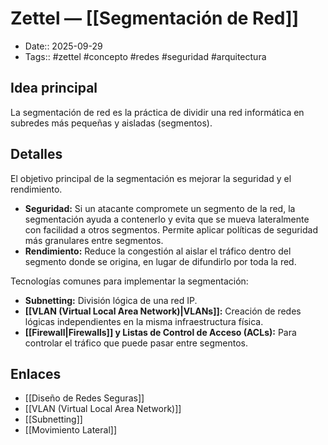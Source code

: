 # Zettel — [[Segmentación de Red]]

- Date:: 2025-09-29
- Tags:: #zettel #concepto #redes #seguridad #arquitectura

## Idea principal
La segmentación de red es la práctica de dividir una red informática en subredes más pequeñas y aisladas (segmentos).

## Detalles
El objetivo principal de la segmentación es mejorar la seguridad y el rendimiento.

- **Seguridad:** Si un atacante compromete un segmento de la red, la segmentación ayuda a contenerlo y evita que se mueva lateralmente con facilidad a otros segmentos. Permite aplicar políticas de seguridad más granulares entre segmentos.
- **Rendimiento:** Reduce la congestión al aislar el tráfico dentro del segmento donde se origina, en lugar de difundirlo por toda la red.

Tecnologías comunes para implementar la segmentación:
- **Subnetting:** División lógica de una red IP.
- **[[VLAN (Virtual Local Area Network)|VLANs]]:** Creación de redes lógicas independientes en la misma infraestructura física.
- **[[Firewall|Firewalls]] y Listas de Control de Acceso (ACLs):** Para controlar el tráfico que puede pasar entre segmentos.

## Enlaces
- [[Diseño de Redes Seguras]]
- [[VLAN (Virtual Local Area Network)]]
- [[Subnetting]]
- [[Movimiento Lateral]]